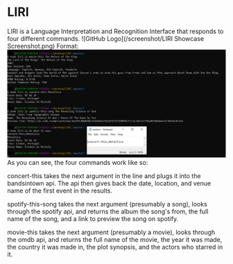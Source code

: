 # LIRI

LIRI is a Language Interpretation and Recognition Interface that responds to four different commands.
![GitHub Logo](/screenshot/LIRI Showcase Screenshot.png)
Format: ![Screenshot](https://raw.githubusercontent.com/HunterWilkins/LIRI/master/screenshot/LIRI%20Showcase%20Screenshot.png)
As you can see, the four commands work like so:

concert-this takes the next argument in the line and plugs it into the bandsintown api. The api then gives back 
the date, location, and venue name of the first event in the results.

spotify-this-song takes the next argument (presumably a song), looks through the spotify api, and returns the
album the song's from, the full name of the song, and a link to preview the song on spotify.

movie-this takes the next argument (presumably a movie), looks through the omdb api, and returns the full name
of the movie, the year it was made, the country it was made in, the plot synopsis, and the actors who starred
in it.